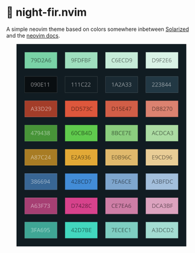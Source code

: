 # 🌲 night-fir.nvim

A simple neovim theme based on colors somewhere inbetween [Solarized](https://ethanschoonover.com/solarized/) and the [neovim docs](http://neovim.io/).

<div style = "text-align: center;">
    <img src = "images/palette.svg" alt = "palette.svg" width = "450px">
</div>
